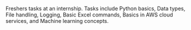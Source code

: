 Freshers tasks at an internship. Tasks include Python basics, Data types, File handling, Logging, Basic Excel commands, Basics in AWS cloud services, and Machine learning concepts. 
